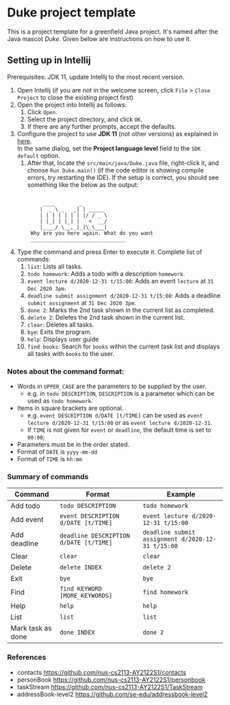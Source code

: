 # Duke project template

This is a project template for a greenfield Java project. It's named after the Java mascot _Duke_. Given below are instructions on how to use it.

## Setting up in Intellij

Prerequisites: JDK 11, update Intellij to the most recent version.

1. Open Intellij (if you are not in the welcome screen, click `File` > `Close Project` to close the existing project first)
2. Open the project into Intellij as follows:
   1. Click `Open`.
   1. Select the project directory, and click `OK`.
   1. If there are any further prompts, accept the defaults.
3. Configure the project to use **JDK 11** (not other versions) as explained in [here](https://www.jetbrains.com/help/idea/sdk.html#set-up-jdk).<br>
   In the same dialog, set the **Project language level** field to the `SDK default` option.
   1. After that, locate the `src/main/java/Duke.java` file, right-click it, and choose `Run Duke.main()` (if the code editor is showing compile errors, try restarting the IDE). If the setup is correct, you should see something like the below as the output:
      ```
   
           ____        _        
          |  _ \ _   _| | _____ 
          | | | | | | | |/ / _ \
          | |_| | |_| |   <  __/
          |____/ \__,_|_|\_\___|
       Why are you here again. What do you want
       _______________________________
4. Type the command and press Enter to execute it. Complete list of commands:
   1. `list`: Lists all tasks.
   2. `todo homework`: Adds a todo with a description `homework`.
   3. `event lecture d/2020-12-31 t/15:00`: Adds an event `lecture` at `31 Dec 2020 3pm`.
   4. `deadline submit assignment d/2020-12-31 t/15:00`: Adds a deadline `submit assignment` at `31 Dec 2020 3pm`.
   5. `done 2`: Marks the 2nd task shown in the current list as completed.
   6. `delete 2`: Deletes the 2nd task shown in the current list.
   7. `clear`: Deletes all tasks.
   8. `bye`: Exits the program.
   9. `help`: Displays user guide
   10. `find books`: Search for `books` within the current task list and displays all tasks with `books` to the user.

### Notes about the command format:

- Words in `UPPER_CASE` are the parameters to be supplied by the user. 
  - e.g. in `todo DESCRIPTION`, `DESCRIPTION` is a parameter which can be used as `todo homework`.
- Items in square brackets are optional.
  - e.g. `event DESCRIPTION d/DATE [t/TIME]` can be used as `event lecture d/2020-12-31 t/15:00` or as `event lecture d/2020-12-31`.
  - If `TIME` is not given for `event` or `deadline`, the default time is set to `00:00`;
- Parameters must be in the order stated.
- Format of `DATE` is `yyyy-mm-dd`
- Format of `TIME` is `hh:mm`

### Summary of commands

| **Command**            | **Format**                             | **Example**                                       |
|------------------------|----------------------------------------|---------------------------------------------------|
| Add todo               | `todo DESCRIPTION`                     | `todo homework`                                   |
| Add event              | `event DESCRIPTION d/DATE [t/TIME]`    | `event lecture d/2020-12-31 t/15:00`              |
| Add deadline           | `deadline DESCRIPTION d/DATE [t/TIME]` | `deadline submit assignment d/2020-12-31 t/15:00` |
| Clear                  | `clear`                                | `clear`                                           |
| Delete                 | `delete INDEX`                         | `delete 2`                                        |
| Exit                   | `bye`                                  | `bye`                                             |
| Find                   | `find KEYWORD [MORE_KEYWORDS]`         | `find homework`                                   |
| Help                   | `help`                                 | `help`                                            |
| List                   | `list`                                 | `list`                                            |
| Mark task as done | `done INDEX`                           | `done 2`                                          |

### References

- contacts https://github.com/nus-cs2113-AY2122S1/contacts
- personBook https://github.com/nus-cs2113-AY2122S1/personbook
- taskStream https://github.com/nus-cs2113-AY2122S1/TaskStream
- addressBook-level2 https://github.com/se-edu/addressbook-level2